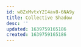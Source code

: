 ```yaml
---
id: w8ZxMvtxY2I4av8-6NA9y
title: Collective Shadow
desc: ''
updated: 1639759165186
created: 1639759165186
---
```


